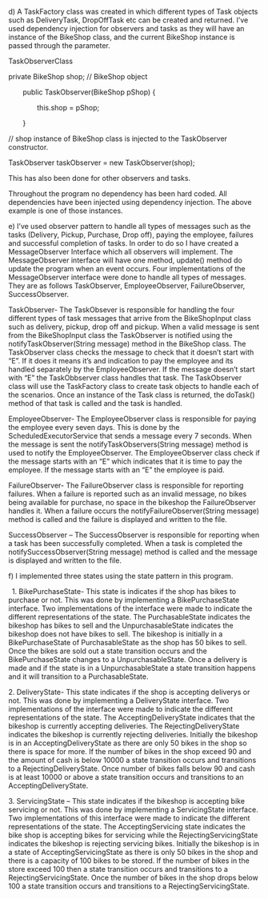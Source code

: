 ﻿
d) A TaskFactory class was created in which different types of Task objects such as DeliveryTask, DropOffTask etc can be created and returned. I’ve used dependency injection for observers and tasks as they will have an instance of the BikeShop class, and the current BikeShop instance is passed through the parameter.

TaskObserverClass

private BikeShop shop; // BikeShop object

`    `public TaskObserver(BikeShop pShop) {

`        `this.shop = pShop;

`    `}

// shop instance of BikeShop class is injected to the TaskObserver constructor.

TaskObserver taskObserver = new TaskObserver(shop);

This has also been done for other observers and tasks. 

Throughout the program no dependency has been hard coded. All dependencies have been injected using dependency injection. The above example is one of those instances.

e) I’ve used observer pattern to handle all types of messages such as the tasks (Delivery, Pickup, Purchase, Drop off), paying the employee, failures and successful completion of tasks. In order to do so I have created a MessageObserver Interface which all observers will implement. The MessageObserver interface will have one method, update() method do update the program when an event occurs. Four implementations of the MessageObserver interface were done to handle all types of messages. They are as follows TaskObserver, EmployeeObserver, FailureObserver, SuccessObserver.

TaskObserver- The TaskObsever is responsible for handling the four different types of task messages that arrive from the BikeShopInput class such as delivery, pickup, drop off and pickup. When a valid message is sent from the BikeShopInput class the TaskObserver is notified using the notifyTaskObserver(String message) method in the BikeShop class. The TaskObserver class checks the message to check that it doesn’t start with “E”. If it does it means it’s and indication to pay the employee and its handled separately by the EmployeeObserver. If the message doesn’t start with “E” the TaskObbserver class handles that task. The TaskObserver class will use the TaskFactory class to create task objects to handle each of the scenarios. Once an instance of the Task class is returned, the doTask() method of that task is called and the task is handled.

EmployeeObserver- The EmployeeObserver class is responsible for paying the employee every seven days. This is done by the ScheduledExecutorService that sends a message every 7 seconds. When the message is sent the notifyTaskObservers(String message) method is used to notify the EmployeeObserver. The EmployeeObserver class check if the message starts with an “E” which indicates that it is time to pay the employee. If the message starts with an “E” the employee is paid.

FailureObserver- The FailureObserver class is responsible for reporting failures. When a failure is reported such as an invalid message, no bikes being available for purchase, no space in the bikeshop the FailureObserver handles it. When a failure occurs the notifyFailureObserver(String message) method is called and the failure is displayed and written to the file.

SuccessObserver – The SuccessObserver is responsible for reporting when a task has been successfully completed. When a task is completed the notifySuccessObserver(String message) method is called and the message is displayed and written to the file.

f) I implemented three states using the state pattern in this program.

` `1. BikePurchaseState- This state is indicates if the shop has bikes to purchase or not. This was done by implementing a BikePurchaseState interface. Two implementations of the interface were made to indicate the different representations of the state. The PurchasableState indicates the bikeshop has bikes to sell and the UnpurchasableState indicates the bikeshop does not have bikes to sell.  The bikeshop is initially in a BikePurchaseState of PurchasableState as the shop has 50 bikes to sell. Once the bikes are sold out a state transition occurs and the BikePurchaseState changes to a UnpurchasableState. Once a delivery is made and if the state is in a UnpurchasableState a state transition happens and it will transition to a PurchasableState.

2\. DeliveryState- This state indicates if the shop is accepting deliverys or not. This was done by implementing a DeliveryState interface. Two implementations of the interface were made to indicate the different representations of the state. The AcceptingDeliveryState indicates that the bikeshop is currently accepting deliveries. The RejectingDeliveryState indicates the bikeshop is currently rejecting deliveries. Initially the bikeshop is in an AcceptingDeliveryState as there are only 50 bikes in the shop so there is space for more. If the number of bikes in the shop exceed 90 and the amount of cash is below 10000 a state transition occurs and transitions to a RejectingDeliveryState. Once number of bikes falls below 90 and cash is at least 10000 or above a state transition occurs and transitions to an AcceptingDeliveryState.

3\. ServicingState – This state indicates if the bikeshop is accepting bike servicing or not. This was done by implementing a ServicingState interface. Two implementations of this interface were made to indicate the different representations of the state. The AcceptingServicing state indicates the bike shop is accepting bikes for servicing while the RejectingServicingState indicates the bikeshop is rejecting servicing bikes. Initially the bikeshop is in a state of AcceptingServicingState as there is only 50 bikes in the shop and there is a capacity of 100 bikes to be stored. If the number of bikes in the store exceed 100 then a state transition occurs and transitions to a RejectingServicingState. Once the number of bikes in the shop drops below 100 a state transition occurs and transitions to a RejectingServicingState.
